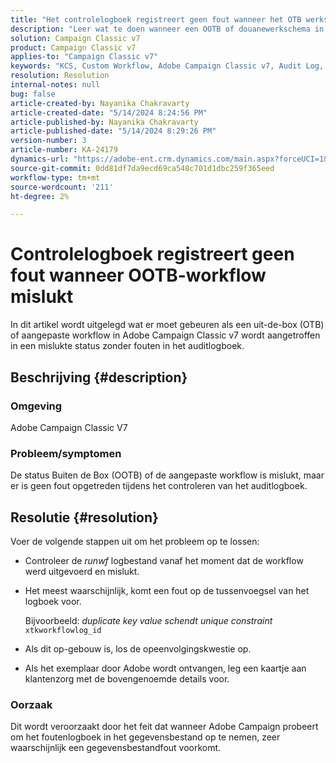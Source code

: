 ```yaml
---
title: "Het controlelogboek registreert geen fout wanneer het OTB werkschema ontbreekt"
description: "Leer wat te doen wanneer een OOTB of douanewerkschema in Adobe Campaign Classic ontbreekt, maar geen fouten worden gevonden in het controlelogboek."
solution: Campaign Classic v7
product: Campaign Classic v7
applies-to: "Campaign Classic v7"
keywords: "KCS, Custom Workflow, Adobe Campaign Classic v7, Audit Log, OOTB workflow, ACC"
resolution: Resolution
internal-notes: null
bug: false
article-created-by: Nayanika Chakravarty
article-created-date: "5/14/2024 8:24:56 PM"
article-published-by: Nayanika Chakravarty
article-published-date: "5/14/2024 8:29:26 PM"
version-number: 3
article-number: KA-24179
dynamics-url: "https://adobe-ent.crm.dynamics.com/main.aspx?forceUCI=1&pagetype=entityrecord&etn=knowledgearticle&id=977a2e01-3012-ef11-9f8a-6045bd026dc7"
source-git-commit: 0dd81df7da9ecd69ca548c701d1dbc259f365eed
workflow-type: tm+mt
source-wordcount: '211'
ht-degree: 2%

---
```


# Controlelogboek registreert geen fout wanneer OOTB-workflow mislukt


In dit artikel wordt uitgelegd wat er moet gebeuren als een uit-de-box (OTB) of aangepaste workflow in Adobe Campaign Classic v7 wordt aangetroffen in een mislukte status zonder fouten in het auditlogboek.

## Beschrijving {#description}


### <b>Omgeving</b>

Adobe Campaign Classic V7

### <b>Probleem/symptomen</b>

De status Buiten de Box (OOTB) of de aangepaste workflow is mislukt, maar er is geen fout opgetreden tijdens het controleren van het auditlogboek.


## Resolutie {#resolution}


Voer de volgende stappen uit om het probleem op te lossen:

- Controleer de *runwf* logbestand vanaf het moment dat de workflow werd uitgevoerd en mislukt.
- Het meest waarschijnlijk, komt een fout op de tussenvoegsel van het logboek voor.

  Bijvoorbeeld: *duplicate key value schendt unique constraint* `xtkworkflowlog_id`
- Als dit op-gebouw is, los de opeenvolgingskwestie op.
- Als het exemplaar door Adobe wordt ontvangen, leg een kaartje aan klantenzorg met de bovengenoemde details voor.


### <b>Oorzaak</b>

Dit wordt veroorzaakt door het feit dat wanneer Adobe Campaign probeert om het foutenlogboek in het gegevensbestand op te nemen, zeer waarschijnlijk een gegevensbestandfout voorkomt.
